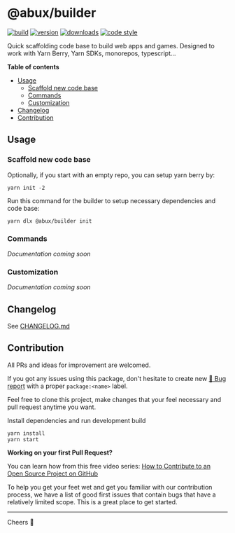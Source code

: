 @abux/builder
=====
[![build][badge-build]][changelog]
[![version][npm-version-badge]][npm-url]
[![downloads][npm-downloads-badge]][npm-url]
[![code style][code-style-badge]][code-style-url]

Quick scaffolding code base to build web apps and games. Designed to work with Yarn Berry, Yarn SDKs, monorepos, typescript...

**Table of contents**
+ [Usage](#usage)
  - [Scaffold new code base](#scaffold-new-code-base)
  - [Commands](#commands)
  - [Customization](#customization)
+ [Changelog](#changelog)
+ [Contribution](#contribution)

Usage
-----
### Scaffold new code base

Optionally, if you start with an empty repo, you can setup yarn berry by:

```
yarn init -2
```

Run this command for the builder to setup necessary dependencies and code base:

```
yarn dlx @abux/builder init
```

### Commands

_Documentation coming soon_

### Customization

_Documentation coming soon_

Changelog
-----
See [CHANGELOG.md][changelog]

Contribution
-----

All PRs and ideas for improvement are welcomed. 

If you got any issues using this package, don't hesitate to create new [🐞 Bug report][issues] with a proper `package:<name>` label.

Feel free to clone this project, make changes that your feel necessary and pull request anytime you want.

Install dependencies and run development build
```
yarn install
yarn start
```

**Working on your first Pull Request?**

You can learn how from this free video series: [How to Contribute to an Open Source Project on GitHub](https://egghead.io/courses/how-to-contribute-to-an-open-source-project-on-github)

To help you get your feet wet and get you familiar with our contribution process, we have a list of good first issues that contain bugs that have a relatively limited scope. This is a great place to get started.

-----
Cheers 🍻

[changelog]: https://github.com/abuxvn/source/blob/main/packages/builder/CHANGELOG.md
[issues]: https://github.com/abuxvn/source/issues?q=is%3Aopen+is%3Aissue+label%3Apackage%3Abuilder
[good-first]: https://github.com/abuxvn/source/issues?q=is%3Aopen+is%3Aissue+label%3Aflag%3Agood-first
[badge-build]: https://github.com/abuxvn/source/actions/workflows/build.yaml/badge.svg
[npm-url]: https://www.npmjs.com/package/@abux/builder
[npm-downloads-badge]: https://img.shields.io/npm/dw/@abux/builder
[npm-version-badge]: https://img.shields.io/npm/v/@abux/builder
[code-style-badge]: https://img.shields.io/badge/code_style-standard-brightgreen.svg
[code-style-url]: https://standardjs.com
